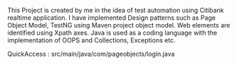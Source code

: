 This Project is created by me in the idea of test automation using Citibank realtime application. 
I have implemented Design patterns such as Page Object Model, TestNG using Maven project object model.
Web elements are identified using Xpath axes.
Java is used as a coding language with the implementation of OOPS and Collections, Exceptions etc.

QuickAccess : src/main/java/com/pageobjects/login.java
